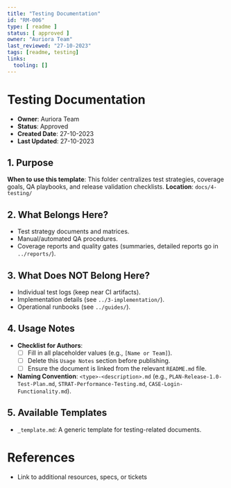 ```yaml
---
title: "Testing Documentation"
id: "RM-006"
type: [ readme ]
status: [ approved ]
owner: "Auriora Team"
last_reviewed: "27-10-2023"
tags: [readme, testing]
links:
  tooling: []
---
```


# Testing Documentation

- **Owner**: Auriora Team
- **Status**: Approved
- **Created Date**: 27-10-2023
- **Last Updated**: 27-10-2023

## 1. Purpose

**When to use this template**: This folder centralizes test strategies, coverage goals, QA playbooks, and release validation checklists.
**Location**: `docs/4-testing/`

## 2. What Belongs Here?

- Test strategy documents and matrices.
- Manual/automated QA procedures.
- Coverage reports and quality gates (summaries, detailed reports go in `../reports/`).

## 3. What Does NOT Belong Here?

- Individual test logs (keep near CI artifacts).
- Implementation details (see `../3-implementation/`).
- Operational runbooks (see `../guides/`).

## 4. Usage Notes

- **Checklist for Authors**:
  - [ ] Fill in all placeholder values (e.g., `[Name or Team]`).
  - [ ] Delete this `Usage Notes` section before publishing.
  - [ ] Ensure the document is linked from the relevant `README.md` file.

- **Naming Convention**: `<type>-<description>.md` (e.g., `PLAN-Release-1.0-Test-Plan.md`, `STRAT-Performance-Testing.md`, `CASE-Login-Functionality.md`).

## 5. Available Templates

- `_template.md`: A generic template for testing-related documents.

# References

- Link to additional resources, specs, or tickets
